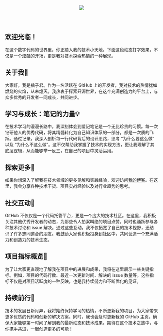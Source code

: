 ​
<h1 align="center">​
  <a href="/">​
    <img src="https://readme-typing-svg.herokuapp.com?color=%2336BCF7&lines=欢迎光临！我是橘子君.;console.log(%22Hello%EF%BC%8Cworld%22)">​
  </a>​
</h1>​

## 欢迎光临！​
  在这个数字代码的世界里，你正踏入我的技术小天地。下面这段动态打字效果，不仅是一个炫酷的开场，更是我对技术探索热情的一种展现。​

## 关于我​👋
  大家好，我是橘子君。作为一名活跃在 GitHub 上的开发者，我对技术的热情犹如燃烧的火焰，从未熄灭。我热衷于探索开源世界，在这个充满创造力的平台上，与众多优秀的开发者一同成长，共同进步。​
 
## 学习与成长：笔记的力量​💡
  在技术学习的漫漫长路中，我深刻体会到爱记笔记是一个无比珍贵的习惯。每一次钻研他人的优秀代码，将其精髓转化为自己知识体系的一部分，都是一次质的飞跃。通过记录，我深入剖析每一行代码背后的设计思路，思考 “为什么要这么做” 以及 “为什么不这么做”。这不仅帮助我掌握了技术的实现方法，更让我理解了其底层逻辑，从而能够举一反三，在自己的项目中灵活运用。​
 
## 探索更多​📝
  如果你想深入了解我在技术领域的更多见解和实践经验，欢迎访问<a href="http://121.37.249.79:81/">我的博客</a>。在这里，我会分享各种技术干货、项目实战经验以及对行业趋势的思考。​

## 社交互动​🤝
  GitHub 不仅仅是一个代码托管平台，更是一个庞大的技术社区。在这里，我积极关注其他优秀开发者的动态，为那些令人拍案叫绝的项目点赞，同时也踊跃参与各种技术讨论和 issue 解决。通过这些互动，我不仅拓宽了自己的技术视野，还结识了许多志同道合的朋友。我鼓励大家也积极投身到社区中，共同营造一个充满活力和创造力的技术生态。​

## 项目指标概览🎯​
  为了让大家更直观地了解我在项目中的进展和成果，我将在这里展示一些关键指标。例如，项目的代码行数、最近一次更新时间、解决的 issue 数量等。这些指标不仅是对项目活跃度的一种反映，也是我持续努力和不断优化的见证。​

## 持续前行​🚀
  技术的发展日新月异，我将始终保持学习的热情，不断更新我的项目，为大家带来更多优质的代码和创新的解决方案。同时，我也会及时更新我的 GitHub 主页，确保大家能够第一时间了解到我的最新动态和技术成果。期待在这个技术之旅中，与你携手共进，一起创造更多的可能！
